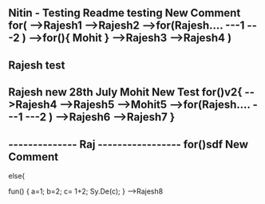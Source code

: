 Nitin - Testing Readme testing
New Comment
for(
    -->Rajesh1
    -->Rajesh2
    -->for(Rajesh....
        ---1
        ---2
    )
    -->for(){
       Mohit
    }
    -->Rajesh3
    -->Rajesh4
)
------------------
Rajesh test
------------------
Rajesh new 28th July
Mohit New Test
for()v2{
    -->Rajesh4
    -->Rajesh5
    -->Mohit5
    -->for(Rajesh....
        ---1
        ---2
    )
    -->Rajesh6
    -->Rajesh7
}
------------------
-------------- Raj  -----------------
for()sdf
New Comment
------------------
else{

fun() {
a=1;
b=2;
c= 1+2;
Sy.De(c);
}
-->Rajesh8

